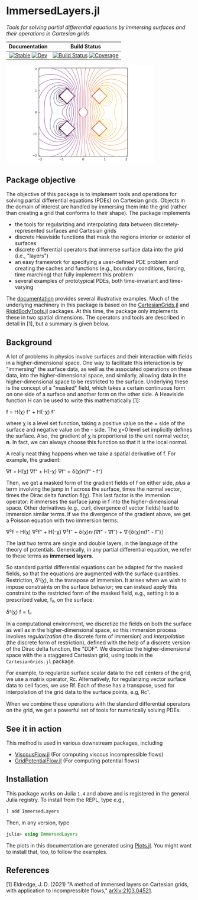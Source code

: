 # ImmersedLayers.jl
_Tools for solving partial differential equations by immersing surfaces and their operations in Cartesian grids_

| Documentation | Build Status |
|:---:|:---:|
| [![Stable](https://img.shields.io/badge/docs-stable-blue.svg)](https://JuliaIBPM.github.io/ImmersedLayers.jl/stable) [![Dev](https://img.shields.io/badge/docs-dev-blue.svg)](https://JuliaIBPM.github.io/ImmersedLayers.jl/dev) | [![Build Status](https://github.com/JuliaIBPM/ImmersedLayers.jl/workflows/CI/badge.svg)](https://github.com/JuliaIBPM/ImmersedLayers.jl/actions) [![Coverage](https://codecov.io/gh/JuliaIBPM/ImmersedLayers.jl/branch/master/graph/badge.svg)](https://codecov.io/gh/JuliaIBPM/ImmersedLayers.jl) |


<img src="https://raw.githubusercontent.com/JuliaIBPM/ImmersedLayers.jl/master/PoissonDiamonds.svg" width="400">


## Package objective

The objective of this package is to implement tools and operations for solving
partial differential equations (PDEs) on Cartesian grids. Objects in the domain
of interest are handled by immersing them into the grid (rather than creating
a grid that conforms to their shape). The package implements    
* the tools for regularizing and interpolating data between discretely-represented surfaces and Cartesian grids
* discrete Heaviside functions that mask the regions interior or exterior of surfaces
* discrete differential operators that immerse surface data into the grid (i.e., "layers")
* an easy framework for specifying a user-defined PDE problem and creating the caches and functions (e.g., boundary conditions, forcing, time marching) that fully implement this problem
* several examples of prototypical PDEs, both time-invariant and time-varying

The [documentation](https://JuliaIBPM.github.io/ImmersedLayers.jl/stable) provides several illustrative examples. Much of the underlying machinery in this package is based on the [CartesianGrids.jl](https://github.com/JuliaIBPM/CartesianGrids.jl) and [RigidBodyTools.jl](https://github.com/JuliaIBPM/RigidBodyTools.jl) packages. At this time, the package only implements these in two spatial dimensions. The operators and tools are described in detail in [1], but a summary is given below.


## Background

A lot of problems in physics involve surfaces and their interaction with fields
in a higher-dimensional space. One way to facilitate this interaction
is by "immersing" the surface data, as well as the associated operations on these data, into the higher-dimensional space, and similarly, allowing data in the
higher-dimensional space to be restricted to the surface. Underlying these is
the concept of a "masked" field, which takes a certain continuous form on one
side of a surface and another form on the other side. A Heaviside function H can be used to write this mathematically [1]:

f = H(χ) f⁺ + H(-χ) f⁻

where χ is a level set function, taking a positive value on the + side of the surface and negative value on the - side. The χ=0 level set implicitly defines the surface. Also, the gradient of χ is proportional to the unit normal vector, **n**. In fact, we can always choose this function so that it *is* the local normal.

A really neat thing happens when we take a spatial derivative of f. For example, the gradient:

∇f = H(χ) ∇f⁺  + H(-χ) ∇f⁻ + δ(χ)n(f⁺ - f⁻)

Then, we get a masked form of the gradient fields of f on either side, *plus* a term involving the jump in f across the surface, times the normal vector, times the Dirac delta function δ(χ). This last factor is the immersion operator: it immerses the surface jump in f into the higher-dimensional space. Other derivatives (e.g., curl, divergence of vector fields) lead to immersion similar terms. If we the divergence of the gradient above, we get a Poisson equation with two immersion terms:

∇²f = H(χ) ∇²f⁺ + H(-χ) ∇²f⁻ + δ(χ)n⋅(∇f⁺ - ∇f⁻) +  ∇⋅[δ(χ)n(f⁺ - f⁻)]

The last two terms are single and double layers, in the language of the theory of potentials. Generically, in any partial differential equation, we refer to these terms as **immersed layers**.

So standard partial differential equations can be adapted for the masked fields, so that the equations are augmented with the surface quantities. Restriction, δᵀ(χ), is the transpose of immersion. It arises when we wish to impose constraints on the surface behavior; we can instead apply this constraint to the restricted form of the masked field, e.g., setting it to a prescribed value, fᵦ, on the surface:

δᵀ(χ) f = fᵦ

In a computational environment, we discretize the fields on both the surface as well as in the higher-dimensional space, so this immersion process involves *regularization* (the discrete form of immersion) and *interpolation* (the discrete form of restriction), defined with the help of a discrete version of the Dirac delta function, the "DDF". We discretize the higher-dimensional space with the a staggered Cartesian grid, using tools in the `CartesianGrids.jl` package.

For example, to regularize surface scalar data to the cell centers of the grid,
we use a matrix operator, Rc. Alternatively, for regularizing vector surface data to cell faces, we use Rf. Each of these has a transpose, used for interpolation of the grid data to the surface points, e.g, Rcᵀ.

When we combine these operations with the standard differential operators on the grid, we get a powerful set of tools for numerically solving PDEs.

## See it in action

This method is used in various downstream packages, including
* [ViscousFlow.jl](https://github.com/JuliaIBPM/ViscousFlow.jl) (For computing viscous incompressible flows)
* [GridPotentialFlow.jl](https://github.com/JuliaIBPM/GridPotentialFlow.jl) (For computing potential flows)

## Installation

This package works on Julia `1.4` and above and is registered in the general Julia registry. To install from the REPL, type
e.g.,
```julia
] add ImmersedLayers
```

Then, in any version, type
```julia
julia> using ImmersedLayers
```

The plots in this documentation are generated using [Plots.jl](http://docs.juliaplots.org/latest/).
You might want to install that, too, to follow the examples.

## References

[1] Eldredge, J. D. (2021) "A method of immersed layers on Cartesian grids, with application to incompressible flows," [arXiv:2103.04521](https://arxiv.org/abs/2103.04521).
